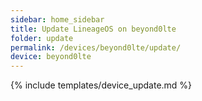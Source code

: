 ```yaml
---
sidebar: home_sidebar
title: Update LineageOS on beyond0lte
folder: update
permalink: /devices/beyond0lte/update/
device: beyond0lte
---
```

{% include templates/device_update.md %}
